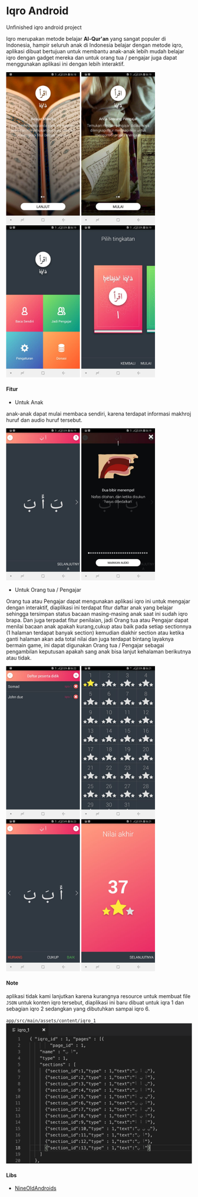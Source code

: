 # Iqro Android
Unfinished iqro android project

Iqro merupakan metode belajar <b>Al-Qur'an</b> yang sangat populer di Indonesia, hampir seluruh anak di Indonesia belajar dengan metode iqro,
aplikasi dibuat bertujuan untuk membantu anak-anak lebih mudah belajar iqro dengan gadget mereka dan untuk orang tua / pengajar juga dapat menggunakan aplikasi ini dengan lebih interaktif.

<img src="page1.jpeg" width="200" alt="iqro android"></img>
<img src="page2.jpeg" width="200" alt="iqro android"></img>
<img src="page3.jpeg" width="200" alt="iqro android"></img>
<img src="page4.jpeg" width="200" alt="iqro android"></img>

#### Fitur
- Untuk Anak

anak-anak dapat mulai membaca sendiri, karena terdapat informasi makhroj huruf dan audio huruf tersebut.

<img src="page5.jpeg" width="200" alt="iqro android"></img>
<img src="page6.jpeg" width="200" alt="iqro android"></img>

- Untuk Orang tua / Pengajar

Orang tua atau Pengajar dapat mengunakan aplikasi iqro ini untuk mengajar dengan interaktif, diaplikasi ini terdapat fitur daftar anak yang belajar sehingga tersimpan status bacaan masing-masing anak saat ini sudah iqro brapa.
Dan juga terpadat fitur penilaian, jadi Orang tua atau Pengajar dapat menilai bacaan anak apakah kurang,cukup atau baik pada setiap sectionnya (1 halaman terdapat banyak section) kemudian diakhir section atau ketika ganti halaman akan ada total nilai dan juga terdapat bintang layaknya bermain game, ini dapat digunakan Orang tua / Pengajar sebagai pengambilan keputusan apakah  sang anak bisa lanjut kehalaman berikutnya atau tidak.


<img src="page7.jpeg" width="200" alt="iqro android"></img>
<img src="page8.jpeg" width="200" alt="iqro android"></img>
<img src="page9.jpeg" width="200" alt="iqro android"></img>
<img src="page10.jpeg" width="200" alt="iqro android"></img>

#### Note
aplikasi tidak kami lanjutkan karena kurangnya resource untuk membuat file `JSON` untuk konten iqro tersebut, diaplikasi ini baru dibuat untuk iqra 1 dan sebagian iqro 2 sedangkan yang dibutuhkan sampai iqro 6.

`app/src/main/assets/content/iqro_1`
<img src="json.png" width="600" alt="iqro android"></img>




#### Libs
* [NineOldAndroids](https://github.com/JakeWharton/NineOldAndroids)

